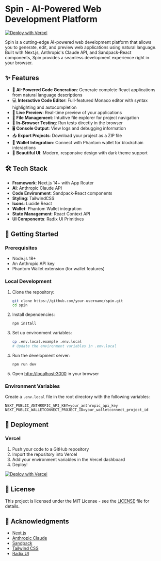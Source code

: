 # Spin - AI-Powered Web Development Platform

[![Deploy with Vercel](https://vercel.com/button)](https://vercel.com/new/clone?repository-url=https%3A%2F%2Fgithub.com%2Fyour-username%2Fspin&env=NEXT_PUBLIC_ANTHROPIC_API_KEY&envDescription=Anthropic%20API%20key%20for%20AI%20code%20generation&envLink=https%3A%2F%2Fconsole.anthropic.com%2Fsettings%2Fapi-keys&project-name=spin-ai&repository-name=spin-ai)

Spin is a cutting-edge AI-powered web development platform that allows you to generate, edit, and preview web applications using natural language. Built with Next.js, Anthropic's Claude API, and Sandpack-React components, Spin provides a seamless development experience right in your browser.

## ✨ Features

- 🤖 **AI-Powered Code Generation**: Generate complete React applications from natural language descriptions
- 💻 **Interactive Code Editor**: Full-featured Monaco editor with syntax highlighting and autocompletion
- 👀 **Live Preview**: Real-time preview of your applications
- 📁 **File Management**: Intuitive file explorer for project navigation
- 🧪 **In-Browser Testing**: Run tests directly in the browser
- 🖥️ **Console Output**: View logs and debugging information
- 📤 **Export Projects**: Download your project as a ZIP file
- 🔌 **Wallet Integration**: Connect with Phantom wallet for blockchain interactions
- 🎨 **Beautiful UI**: Modern, responsive design with dark theme support

## 🛠️ Tech Stack

- **Framework**: Next.js 14+ with App Router
- **AI**: Anthropic Claude API
- **Code Environment**: Sandpack-React components
- **Styling**: TailwindCSS
- **Icons**: Lucide React
- **Wallet**: Phantom Wallet integration
- **State Management**: React Context API
- **UI Components**: Radix UI Primitives

## 🚀 Getting Started

### Prerequisites

- Node.js 18+ 
- An Anthropic API key
- Phantom Wallet extension (for wallet features)

### Local Development

1. Clone the repository:
   ```bash
   git clone https://github.com/your-username/spin.git
   cd spin
   ```

2. Install dependencies:
   ```bash
   npm install
   ```

3. Set up environment variables:
   ```bash
   cp .env.local.example .env.local
   # Update the environment variables in .env.local
   ```

4. Run the development server:
   ```bash
   npm run dev
   ```

5. Open [http://localhost:3000](http://localhost:3000) in your browser

### Environment Variables

Create a `.env.local` file in the root directory with the following variables:

```
NEXT_PUBLIC_ANTHROPIC_API_KEY=your_anthropic_api_key
NEXT_PUBLIC_WALLETCONNECT_PROJECT_ID=your_walletconnect_project_id
```

## 🚀 Deployment

### Vercel

1. Push your code to a GitHub repository
2. Import the repository into Vercel
3. Add your environment variables in the Vercel dashboard
4. Deploy!

[![Deploy with Vercel](https://vercel.com/button)](https://vercel.com/new/clone?repository-url=https%3A%2F%2Fgithub.com%2Fyour-username%2Fspin&env=NEXT_PUBLIC_ANTHROPIC_API_KEY&envDescription=Anthropic%20API%20key%20for%20AI%20code%20generation&envLink=https%3A%2F%2Fconsole.anthropic.com%2Fsettings%2Fapi-keys&project-name=spin-ai&repository-name=spin-ai)

## 📝 License

This project is licensed under the MIT License - see the [LICENSE](LICENSE) file for details.

## 🙏 Acknowledgments

- [Next.js](https://nextjs.org/)
- [Anthropic Claude](https://www.anthropic.com/)
- [Sandpack](https://sandpack.codesandbox.io/)
- [Tailwind CSS](https://tailwindcss.com/)
- [Radix UI](https://www.radix-ui.com/)
